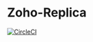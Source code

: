 # Zoho-Replica

[![CircleCI](https://circleci.com/gh/supr8sung/zoho-replica/tree/master.svg?style=svg)](https://circleci.com/gh/supr8sung/zoho-replica/tree/master)